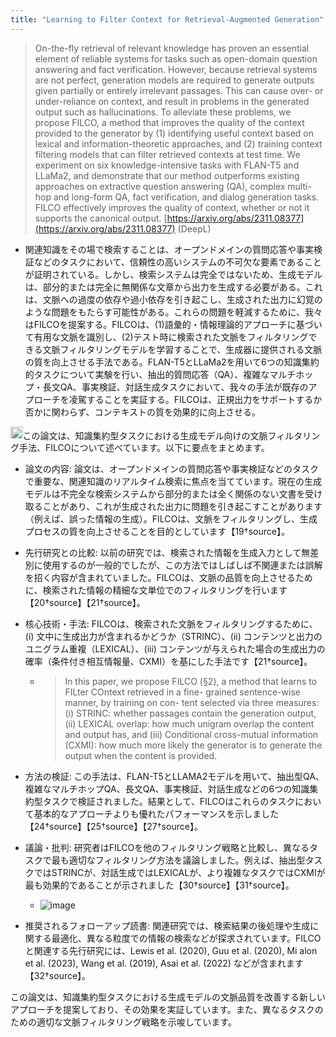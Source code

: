 ```yaml
---
title: "Learning to Filter Context for Retrieval-Augmented Generation"
---
```


> On-the-fly retrieval of relevant knowledge has proven an essential element of reliable systems for tasks such as open-domain question answering and fact verification. However, because retrieval systems are not perfect, generation models are required to generate outputs given partially or entirely irrelevant passages. This can cause over- or under-reliance on context, and result in problems in the generated output such as hallucinations. To alleviate these problems, we propose FILCO, a method that improves the quality of the context provided to the generator by (1) identifying useful context based on lexical and information-theoretic approaches, and (2) training context filtering models that can filter retrieved contexts at test time. We experiment on six knowledge-intensive tasks with FLAN-T5 and LLaMa2, and demonstrate that our method outperforms existing approaches on extractive question answering (QA), complex multi-hop and long-form QA, fact verification, and dialog generation tasks. FILCO effectively improves the quality of context, whether or not it supports the canonical output.
[https://arxiv.org/abs/2311.08377](https://arxiv.org/abs/2311.08377)
(DeepL)
- 関連知識をその場で検索することは、オープンドメインの質問応答や事実検証などのタスクにおいて、信頼性の高いシステムの不可欠な要素であることが証明されている。しかし、検索システムは完全ではないため、生成モデルは、部分的または完全に無関係な文章から出力を生成する必要がある。これは、文脈への過度の依存や過小依存を引き起こし、生成された出力に幻覚のような問題をもたらす可能性がある。これらの問題を軽減するために、我々はFILCOを提案する。FILCOは、(1)語彙的・情報理論的アプローチに基づいて有用な文脈を識別し、(2)テスト時に検索された文脈をフィルタリングできる文脈フィルタリングモデルを学習することで、生成器に提供される文脈の質を向上させる手法である。FLAN-T5とLLaMa2を用いて6つの知識集約的タスクについて実験を行い、抽出的質問応答（QA）、複雑なマルチホップ・長文QA、事実検証、対話生成タスクにおいて、我々の手法が既存のアプローチを凌駕することを実証する。FILCOは、正規出力をサポートするか否かに関わらず、コンテキストの質を効果的に向上させる。

<img src='https://scrapbox.io/api/pages/nishio/gpt/icon' alt='gpt.icon' height="19.5"/>この論文は、知識集約型タスクにおける生成モデル向けの文脈フィルタリング手法、FILCOについて述べています。以下に要点をまとめます。

- 論文の内容: 論文は、オープンドメインの質問応答や事実検証などのタスクで重要な、関連知識のリアルタイム検索に焦点を当てています。現在の生成モデルは不完全な検索システムから部分的または全く関係のない文書を受け取ることがあり、これが生成された出力に問題を引き起こすことがあります（例えば、誤った情報の生成）。FILCOは、文脈をフィルタリングし、生成プロセスの質を向上させることを目的としています【19†source】。

- 先行研究との比較: 以前の研究では、検索された情報を生成入力として無差別に使用するのが一般的でしたが、この方法ではしばしば不関連または誤解を招く内容が含まれていました。FILCOは、文脈の品質を向上させるために、検索された情報の精細な文単位でのフィルタリングを行います【20†source】【21†source】。

- 核心技術・手法: FILCOは、検索された文脈をフィルタリングするために、(i) 文中に生成出力が含まれるかどうか（STRINC）、(ii) コンテンツと出力のユニグラム重複（LEXICAL）、(iii) コンテンツが与えられた場合の生成出力の確率（条件付き相互情報量、CXMI）を基にした手法です【21†source】。
    - > In this paper, we propose FILCO (§2), a method that learns to FILter COntext retrieved in a fine- grained sentence-wise manner, by training on con- tent selected via three measures: (i) STRINC: whether passages contain the generation output, (ii) LEXICAL overlap: how much unigram overlap the content and output has, and (iii) Conditional cross-mutual information (CXMI): how much more likely the generator is to generate the output when the content is provided.

- 方法の検証: この手法は、FLAN-T5とLLAMA2モデルを用いて、抽出型QA、複雑なマルチホップQA、長文QA、事実検証、対話生成などの6つの知識集約型タスクで検証されました。結果として、FILCOはこれらのタスクにおいて基本的なアプローチよりも優れたパフォーマンスを示しました【24†source】【25†source】【27†source】。

- 議論・批判: 研究者はFILCOを他のフィルタリング戦略と比較し、異なるタスクで最も適切なフィルタリング方法を議論しました。例えば、抽出型タスクではSTRINCが、対話生成ではLEXICALが、より複雑なタスクではCXMIが最も効果的であることが示されました【30†source】【31†source】。
    - ![image](https://gyazo.com/d20072972ba80021a2690ed27e18ad89/thumb/1000)

- 推奨されるフォローアップ読書: 関連研究では、検索結果の後処理や生成に関する最適化、異なる粒度での情報の検索などが探求されています。FILCOと関連する先行研究には、Lewis et al. (2020), Guu et al. (2020), Mi alon et al. (2023), Wang et al. (2019), Asai et al. (2022) などが含まれます【32†source】。

この論文は、知識集約型タスクにおける生成モデルの文脈品質を改善する新しいアプローチを提案しており、その効果を実証しています。また、異なるタスクのための適切な文脈フィルタリング戦略を示唆しています。






